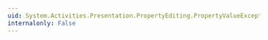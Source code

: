 ```yaml
---
uid: System.Activities.Presentation.PropertyEditing.PropertyValueExceptionEventArgs.Message
internalonly: False
---
```

